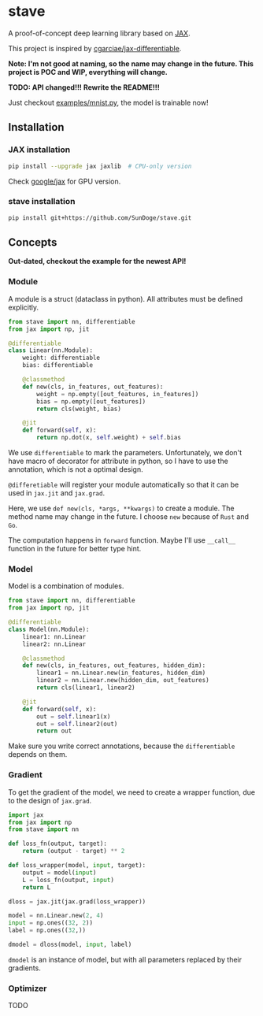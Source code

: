 # stave

A proof-of-concept deep learning library based on [JAX](https://github.com/google/jax).

This project is inspired by [cgarciae/jax-differentiable](https://github.com/cgarciae/jax-differentiable).

**Note: I'm not good at naming, so the name may change in the future. This project is POC and WIP, everything will change.**

**TODO: API changed!!! Rewrite the README!!!**

Just checkout [examples/mnist.py](examples/mnist.py), the model is trainable now!

## Installation

### JAX installation

```bash
pip install --upgrade jax jaxlib  # CPU-only version
```

Check [google/jax](https://github.com/google/jax#pip-installation) for GPU version.

### stave installation

```bash
pip install git+https://github.com/SunDoge/stave.git
```

## Concepts

**Out-dated, checkout the example for the newest API!**

### Module

A module is a struct (dataclass in python). All attributes must be defined explicitly.

```python
from stave import nn, differentiable
from jax import np, jit

@differentiable
class Linear(nn.Module):
    weight: differentiable
    bias: differentiable

    @classmethod
    def new(cls, in_features, out_features):
        weight = np.empty([out_features, in_features])
        bias = np.empty([out_features])
        return cls(weight, bias)

    @jit
    def forward(self, x):
        return np.dot(x, self.weight) + self.bias
```

We use `differentiable` to mark the parameters. Unfortunately, we don't have macro of decorator for attribute in python, so I have to use the annotation, which is not a optimal design.

`@differetiable` will register your module automatically so that it can be used in `jax.jit` and `jax.grad`.

Here, we use `def new(cls, *args, **kwargs)` to create a module. The method name may change in the future. I choose `new` because of `Rust` and `Go`.

The computation happens in `forward` function. Maybe I'll use `__call__` function in the future for better type hint.

### Model

Model is a combination of modules.

```python
from stave import nn, differentiable
from jax import np, jit

@differentiable
class Model(nn.Module):
    linear1: nn.Linear
    linear2: nn.Linear

    @classmethod
    def new(cls, in_features, out_features, hidden_dim):
        linear1 = nn.Linear.new(in_features, hidden_dim)
        linear2 = nn.Linear.new(hidden_dim, out_features)
        return cls(linear1, linear2)

    @jit
    def forward(self, x):
        out = self.linear1(x)
        out = self.linear2(out)
        return out
```

Make sure you write correct annotations, because the `differentiable` depends on them.

### Gradient

To get the gradient of the model, we need to create a wrapper function, due to the design of `jax.grad`.

```python
import jax
from jax import np
from stave import nn

def loss_fn(output, target):
    return (output - target) ** 2

def loss_wrapper(model, input, target):
    output = model(input)
    L = loss_fn(output, input)
    return L

dloss = jax.jit(jax.grad(loss_wrapper))

model = nn.Linear.new(2, 4)
input = np.ones((32, 2))
label = np.ones((32,))

dmodel = dloss(model, input, label)
```

`dmodel` is an instance of model, but with all parameters replaced by their gradients.

### Optimizer

TODO
